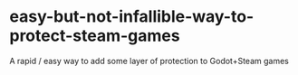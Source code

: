 # easy-but-not-infallible-way-to-protect-steam-games
A rapid / easy way to add some layer of protection to Godot+Steam games
